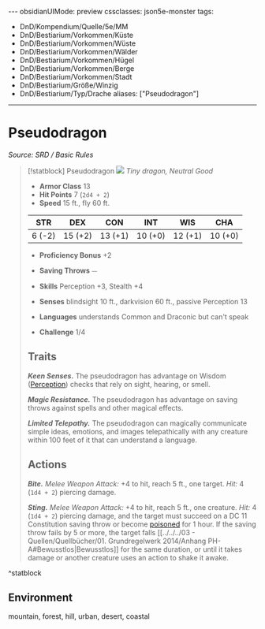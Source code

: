 [](../../../03%20-%20Quellen/Quellbücher/01.%20Grundregelwerk%202014/Anhang%20PH-A.md#Bewusstlos)---
obsidianUIMode: preview
cssclasses: json5e-monster
tags:
- DnD/Kompendium/Quelle/5e/MM
- DnD/Bestiarium/Vorkommen/Küste
- DnD/Bestiarium/Vorkommen/Wüste
- DnD/Bestiarium/Vorkommen/Wälder
- DnD/Bestiarium/Vorkommen/Hügel
- DnD/Bestiarium/Vorkommen/Berge
- DnD/Bestiarium/Vorkommen/Stadt
- DnD/Bestiarium/Größe/Winzig
- DnD/Bestiarium/Typ/Drache
aliases: ["Pseudodragon"]
---
# Pseudodragon
*Source: SRD / Basic Rules*  

> [!statblock] Pseudodragon
> ![](compendium/bestiary/dragon/token/pseudodragon.png#token)
> *Tiny dragon, Neutral Good*
> 
> - **Armor Class** 13 
> - **Hit Points** 7 (`2d4 + 2`)
> - **Speed** 15 ft., fly 60 ft.
> 
> |STR|DEX|CON|INT|WIS|CHA|
> |:---:|:---:|:---:|:---:|:---:|:---:|
> | 6 (-2)|15 (+2)|13 (+1)|10 (+0)|12 (+1)|10 (+0)|
> 
> - **Proficiency Bonus** +2
> - **Saving Throws** ⏤
> - **Skills** Perception +3, Stealth +4
> - **Senses** blindsight 10 ft., darkvision 60 ft., passive Perception 13
> 
> - **Languages** understands Common and Draconic but can't speak
> - **Challenge** 1/4
> 
> ## Traits
> 
> ***Keen Senses.*** The pseudodragon has advantage on Wisdom ([Perception](rules/skills.md#Perception)) checks that rely on sight, hearing, or smell.
> 
> ***Magic Resistance.*** The pseudodragon has advantage on saving throws against spells and other magical effects.
> 
> ***Limited Telepathy.*** The pseudodragon can magically communicate simple ideas, emotions, and images telepathically with any creature within 100 feet of it that can understand a language.
> 
> ## Actions
> 
> ***Bite.*** *Melee Weapon Attack:* +4 to hit, reach 5 ft., one target. *Hit:* 4 (`1d4 + 2`) piercing damage.
> 
> ***Sting.*** *Melee Weapon Attack:* +4 to hit, reach 5 ft., one creature. *Hit:* 4 (`1d4 + 2`) piercing damage, and the target must succeed on a DC 11 Constitution saving throw or become [poisoned](rules/conditions.md#poisoned) for 1 hour. If the saving throw fails by 5 or more, the target falls [[../../../03 - Quellen/Quellbücher/01. Grundregelwerk 2014/Anhang PH-A#Bewusstlos|Bewusstlos]] for the same duration, or until it takes damage or another creature uses an action to shake it awake.

^statblock

## Environment

mountain, forest, hill, urban, desert, coastal